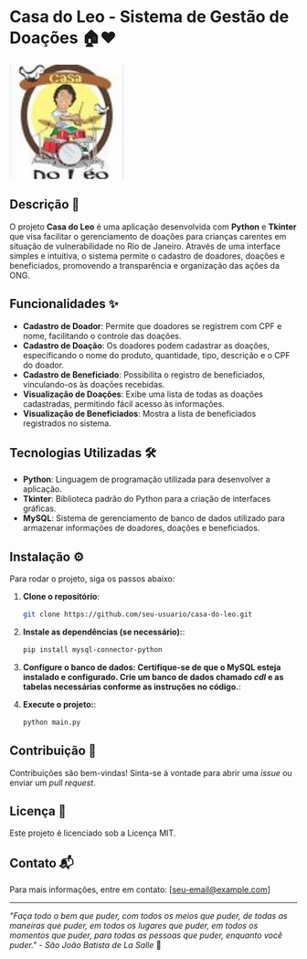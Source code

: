 # Casa do Leo - Sistema de Gestão de Doações 🏠❤️
<img src="/img/logoCasaDoLeo.jpeg" alt="Logo da Casa do Léo" width="200" />

## Descrição 📜

O projeto **Casa do Leo** é uma aplicação desenvolvida com **Python** e **Tkinter** que visa facilitar o gerenciamento de doações para crianças carentes em situação de vulnerabilidade no Rio de Janeiro. Através de uma interface simples e intuitiva, o sistema permite o cadastro de doadores, doações e beneficiados, promovendo a transparência e organização das ações da ONG.

## Funcionalidades ✨

- **Cadastro de Doador**: Permite que doadores se registrem com CPF e nome, facilitando o controle das doações.
- **Cadastro de Doação**: Os doadores podem cadastrar as doações, especificando o nome do produto, quantidade, tipo, descrição e o CPF do doador.
- **Cadastro de Beneficiado**: Possibilita o registro de beneficiados, vinculando-os às doações recebidas.
- **Visualização de Doações**: Exibe uma lista de todas as doações cadastradas, permitindo fácil acesso às informações.
- **Visualização de Beneficiados**: Mostra a lista de beneficiados registrados no sistema.

## Tecnologias Utilizadas 🛠️

- **Python**: Linguagem de programação utilizada para desenvolver a aplicação.
- **Tkinter**: Biblioteca padrão do Python para a criação de interfaces gráficas.
- **MySQL**: Sistema de gerenciamento de banco de dados utilizado para armazenar informações de doadores, doações e beneficiados.

## Instalação ⚙️

Para rodar o projeto, siga os passos abaixo:

1. **Clone o repositório**:
   ```bash
   git clone https://github.com/seu-usuario/casa-do-leo.git

2. **Instale as dependências (se necessário):**:
   ```bash
   pip install mysql-connector-python

3. **Configure o banco de dados: Certifique-se de que o MySQL esteja instalado e configurado. Crie um banco de dados chamado _cdl_ e as tabelas necessárias conforme as instruções no código.**:

4. **Execute o projeto:**:
   ```bash
   python main.py

## Contribuição 🤝

Contribuições são bem-vindas! Sinta-se à vontade para abrir uma _issue_ ou enviar um _pull request_.

## Licença 📄

Este projeto é licenciado sob a Licença MIT.

## Contato 📬

Para mais informações, entre em contato: [seu-email@example.com]

---
_"Faça todo o bem que puder, com todos os meios que puder, de todas as maneiras que puder, em todos os lugares que puder, em todos os momentos que puder, para todas as pessoas que puder, enquanto você puder." - São João Batista de La Salle_ 🌟
